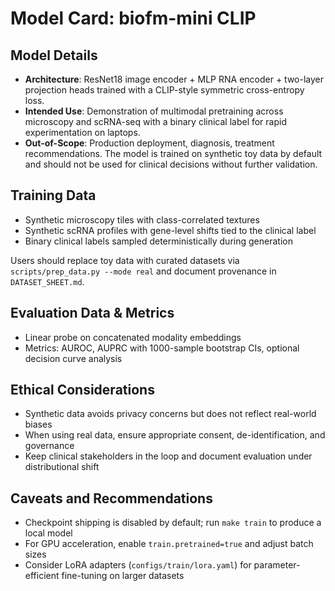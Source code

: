 # Model Card: biofm-mini CLIP

## Model Details
- **Architecture**: ResNet18 image encoder + MLP RNA encoder + two-layer projection heads trained with a CLIP-style symmetric cross-entropy loss.
- **Intended Use**: Demonstration of multimodal pretraining across microscopy and scRNA-seq with a binary clinical label for rapid experimentation on laptops.
- **Out-of-Scope**: Production deployment, diagnosis, treatment recommendations. The model is trained on synthetic toy data by default and should not be used for clinical decisions without further validation.

## Training Data
- Synthetic microscopy tiles with class-correlated textures
- Synthetic scRNA profiles with gene-level shifts tied to the clinical label
- Binary clinical labels sampled deterministically during generation

Users should replace toy data with curated datasets via `scripts/prep_data.py --mode real` and document provenance in `DATASET_SHEET.md`.

## Evaluation Data & Metrics
- Linear probe on concatenated modality embeddings
- Metrics: AUROC, AUPRC with 1000-sample bootstrap CIs, optional decision curve analysis

## Ethical Considerations
- Synthetic data avoids privacy concerns but does not reflect real-world biases
- When using real data, ensure appropriate consent, de-identification, and governance
- Keep clinical stakeholders in the loop and document evaluation under distributional shift

## Caveats and Recommendations
- Checkpoint shipping is disabled by default; run `make train` to produce a local model
- For GPU acceleration, enable `train.pretrained=true` and adjust batch sizes
- Consider LoRA adapters (`configs/train/lora.yaml`) for parameter-efficient fine-tuning on larger datasets
